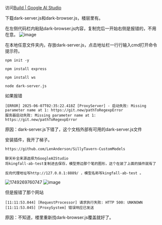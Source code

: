 访问[Build | Google AI Studio](https://aistudio.google.com/app/apps/bundled/blank?showPreview=true&showCode=true)

下载dark-server.js和dark-browser.js，楼层里有。

在左侧代码栏内粘贴dark-browser.js内容，复制完后一开始右侧是报错的，不用在意。 
![image](https://github.com/user-attachments/assets/9c900058-aecd-404e-977a-e3a2235ee258)

在本地任意文件夹内，存放dark-server.js，点击地址栏一行行输入cmd打开命令提示符。

```
npm init -y

npm install express   

npm install ws

node dark-server.js
```

如果报错

```
[ERROR] 2025-06-07T02:35:22.418Z [ProxyServer] - 启动失败: Missing parameter name at 1: https://git.new/pathToRegexpError
服务器启动失败: Missing parameter name at 1: https://git.new/pathToRegexpError
```

 原因：dark-server.js下错了，这个文档外部有可用的dark-server.js文件

安装插件，我开了梯子。

```
https://github.com/LenAnderson/SillyTavern-CustomModels
```

```
聊天补全来源选择为GoogleAIStudio
将kingfall-ab-test复制进去保存，模型旁边那个笔的图形，这个在装了上面的插件就有了
```

```
反向代理地址写http://127.0.0.1:8889/ ，模型名称写kingfall-ab-test 。
```

![1749269760747](https://github.com/user-attachments/assets/bedb6369-30be-4f8c-8d1c-acc75a82f2d2)
![image](https://github.com/user-attachments/assets/7523673f-9c7f-432c-bd13-1dea2fd08121)

但是报错了那个网站

```
[11:11:53.044] [RequestProcessor] 请求执行失败: HTTP 500: UNKNOWN
[11:11:53.045] [ProxySystem] 错误响应已发送
```

原因：不知道，楼里重新找dark-browser.js覆盖就好了。

